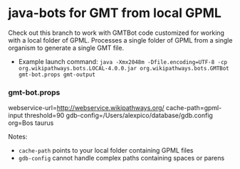 # java-bots for GMT from local GPML
Check out this branch to work with GMTBot code customized for working with a local folder of GPML.
Processes a single folder of GPML from a single organism to generate a single GMT file.

- Example launch command: ```java -Xmx2048m -Dfile.encoding=UTF-8 -cp org.wikipathways.bots.LOCAL-4.0.0.jar org.wikipathways.bots.GMTBot gmt-bot.props gmt-output```

### gmt-bot.props
webservice-url=http://webservice.wikipathways.org/
cache-path=gpml-input
threshold=90
gdb-config=/Users/alexpico/database/gdb.config
org=Bos taurus

Notes: 
 - `cache-path` points to your local folder containing GPML files
 - `gdb-config` cannot handle complex paths containing spaces or parens  
